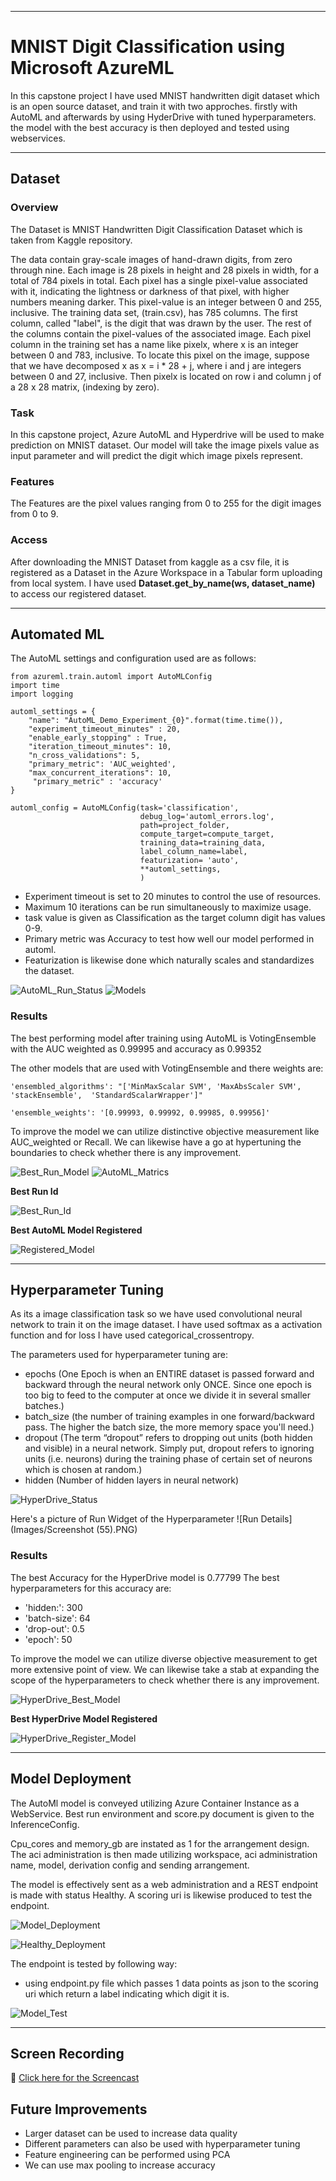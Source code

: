 ***
# MNIST Digit Classification using Microsoft AzureML

In this capstone project I have used MNIST handwritten digit dataset which is an open source dataset, and train it with two approches. firstly with AutoML and afterwards by using HyderDrive with tuned hyperparameters. the model with the best accuracy is then deployed and tested using webservices.

***
## Dataset

### Overview
The Dataset is MNIST Handwritten Digit Classification Dataset which is taken from Kaggle repository.

The data contain gray-scale images of hand-drawn digits, from zero through nine.
Each image is 28 pixels in height and 28 pixels in width, for a total of 784 pixels in total. Each pixel has a single pixel-value associated with it, indicating the lightness or darkness of that pixel, with higher numbers meaning darker. This pixel-value is an integer between 0 and 255, inclusive.
The training data set, (train.csv), has 785 columns. The first column, called "label", is the digit that was drawn by the user. The rest of the columns contain the pixel-values of the associated image.
Each pixel column in the training set has a name like pixelx, where x is an integer between 0 and 783, inclusive. To locate this pixel on the image, suppose that we have decomposed x as x = i * 28 + j, where i and j are integers between 0 and 27, inclusive. Then pixelx is located on row i and column j of a 28 x 28 matrix, (indexing by zero).

### Task
In this capstone project, Azure AutoML and Hyperdrive will be used to make prediction on MNIST dataset. 
Our model will take the image pixels value as input parameter and will predict the digit which image pixels represent.

### Features
The Features are the pixel values ranging from 0 to 255 for the digit images from 0 to 9.

### Access
After downloading the MNIST Dataset from kaggle as a csv file, it is registered as a Dataset in the Azure Workspace in a Tabular form uploading from local system. 
I have used **Dataset.get_by_name(ws, dataset_name)** to access our registered dataset.

***

## Automated ML
The AutoML settings and configuration used are as follows:
```
from azureml.train.automl import AutoMLConfig
import time
import logging

automl_settings = {
    "name": "AutoML_Demo_Experiment_{0}".format(time.time()),
    "experiment_timeout_minutes" : 20,
    "enable_early_stopping" : True,
    "iteration_timeout_minutes": 10,
    "n_cross_validations": 5,
    "primary_metric": 'AUC_weighted',
    "max_concurrent_iterations": 10,
     "primary_metric" : 'accuracy'
}

automl_config = AutoMLConfig(task='classification',
                             debug_log='automl_errors.log',
                             path=project_folder,
                             compute_target=compute_target,
                             training_data=training_data,
                             label_column_name=label,
                             featurization= 'auto',
                             **automl_settings,
                             )
```

- Experiment timeout is set to 20 minutes to control the use of resources.
- Maximum 10 iterations can be run simultaneously to maximize usage.
- task value is given as Classification as the target column digit has values 0-9.
- Primary metric was Accuracy to test how well our model performed in automl.
- Featurization is likewise done which naturally scales and standardizes the dataset.

![AutoML_Run_Status](Images/automl_run_status.PNG)
![Models](Images/Best_run_models.PNG)

### Results
The best performing model after training using AutoML is VotingEnsemble with the AUC weighted as 0.99995 and accuracy as 0.99352

The other models that are used with VotingEnsemble and there weights are:
```
'ensembled_algorithms': "['MinMaxScalar SVM', 'MaxAbsScaler SVM', 'stackEnsemble',  'StandardScalarWrapper']"

'ensemble_weights': '[0.99993, 0.99992, 0.99985, 0.99956]'
```

To improve the model we can utilize distinctive objective measurement like AUC_weighted or Recall. We can likewise have a go at hypertuning the boundaries to check whether there is any improvement.

![Best_Run_Model](Images/best_run_model.PNG)
![AutoML_Matrics](Images/automl_metrics.PNG)

**Best Run Id**

![Best_Run_Id](Images/best_run_id.PNG)

**Best AutoML Model Registered**

![Registered_Model](Images/registered_model.PNG)

***

## Hyperparameter Tuning
As its a image classification task so we have used convolutional neural network to train it on the image dataset. I have used softmax as a activation function and for loss I have used categorical_crossentropy. 

The parameters used for hyperparameter tuning are:
- epochs (One Epoch is when an ENTIRE dataset is passed forward and backward through the neural network only ONCE. Since one epoch is too big to feed to the computer at once we divide it in several smaller batches.)
- batch_size (the number of training examples in one forward/backward pass. The higher the batch size, the more memory space you'll need.)
- dropout (The term “dropout” refers to dropping out units (both hidden and visible) in a neural network. Simply put, dropout refers to ignoring units (i.e. neurons) during the training phase of certain set of neurons which is chosen at random.)
- hidden (Number of hidden layers in neural network)

![HyperDrive_Status](Images/hyperdrive_status_1.PNG)

Here's a picture of Run Widget of the Hyperparameter
![Run Details](Images/Screenshot (55).PNG)

### Results
The best Accuracy for the HyperDrive model is 0.77799
The best hyperparameters for this accuracy are:
- 'hidden:': 300
- 'batch-size': 64
- 'drop-out': 0.5
- 'epoch': 50

To improve the model we can utilize diverse objective measurement to get more extensive point of view. We can likewise take a stab at expanding the scope of the hyperparameters to check whether there is any improvement.

![HyperDrive_Best_Model](Images/hyperdrive_result.PNG)


**Best HyperDrive Model Registered**

![HyperDrive_Register_Model](Images/hyperdrive_register_model.PNG)

***
## Model Deployment
The AutoMl model is conveyed utilizing Azure Container Instance as a WebService. Best run environment and score.py document is given to the InferenceConfig. 

Cpu_cores and memory_gb are instated as 1 for the arrangement design. The aci administration is then made utilizing workspace, aci administration name, model, derivation config and sending arrangement. 

The model is effectively sent as a web administration and a REST endpoint is made with status Healthy. A scoring uri is likewise produced to test the endpoint.

![Model_Deployment](Images/model_deployment.PNG)

![Healthy_Deployment](Images/service_healthy.PNG)

The endpoint is tested by following way: 
- using endpoint.py file which passes 1 data points as json to the scoring uri which return a label indicating which digit it is.

![Model_Test](Images/model_test.PNG)

***
## Screen Recording
:movie_camera: [Click here for the Screencast](https://drive.google.com/file/d/1Uptc2ubOpj6qtl2ql1KUZOErJKyBZiih/view)

## Future Improvements
- Larger dataset can be used to increase data quality
- Different parameters can also be used with hyperparameter tuning
- Feature engineering can be performed using PCA 
- We can use max pooling to increase accuracy 
